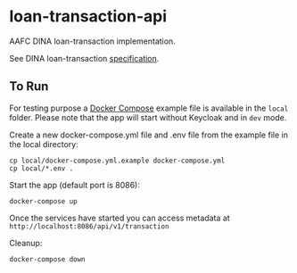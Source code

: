 # loan-transaction-api
AAFC DINA loan-transaction implementation.

See DINA loan-transaction [specification](https://github.com/DINA-Web/loan-transaction-specs).

## To Run

For testing purpose a [Docker Compose](https://docs.docker.com/compose/) example file is available in the `local` folder.
Please note that the app will start without Keycloak and in `dev` mode.

Create a new docker-compose.yml file and .env file from the example file in the local directory:

```
cp local/docker-compose.yml.example docker-compose.yml
cp local/*.env .
```

Start the app (default port is 8086):

```
docker-compose up
```

Once the services have started you can access metadata at `http://localhost:8086/api/v1/transaction`

Cleanup:
```
docker-compose down
```


